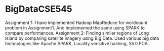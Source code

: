 # BigDataCSE545


Assignment 1: I have implemented Hadoop MapReduce for wordcount problem in Assignment1. And implemented the same using SPARK to compare performances.
Assignment 2: Finding similar regions of Long Island by comparing satellite imagery using Big Data. Used various big data technologies like Apache SPARK, Locality sensitive hashing, SVD,PCA
